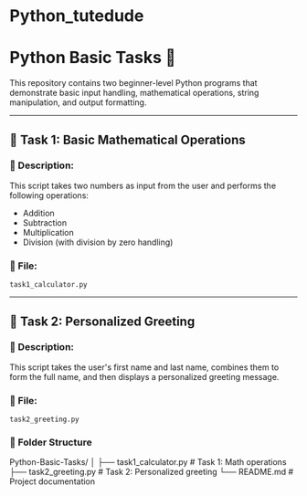 # Python_tutedude
# Python Basic Tasks 🚀

This repository contains two beginner-level Python programs that demonstrate basic input handling, mathematical operations, string manipulation, and output formatting.

---

## 📌 Task 1: Basic Mathematical Operations

### 🔹 Description:
This script takes two numbers as input from the user and performs the following operations:
- Addition
- Subtraction
- Multiplication
- Division (with division by zero handling)

### 🔹 File:
`task1_calculator.py`

---

## 📌 Task 2: Personalized Greeting

### 🔹 Description:
This script takes the user's first name and last name, combines them to form the full name, and then displays a personalized greeting message.

### 🔹 File:
`task2_greeting.py`

### 📁 Folder Structure

Python-Basic-Tasks/
│
├── task1_calculator.py      # Task 1: Math operations
├── task2_greeting.py        # Task 2: Personalized greeting
└── README.md                # Project documentation

